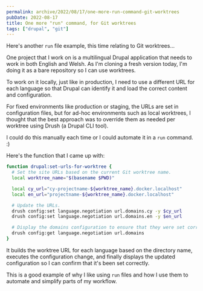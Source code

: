 ```yaml
---
permalink: archive/2022/08/17/one-more-run-command-git-worktrees
pubDate: 2022-08-17
title: One more "run" command, for Git worktrees
tags: ["drupal", "git"]
---
```


Here's another `run` file example, this time relating to Git worktrees...

One project that I work on is a multilingual Drupal application that needs to work in both English and Welsh. As I'm cloning a fresh version today, I'm doing it as a bare repository so I can use worktrees.

To work on it locally, just like in production, I need to use a different URL for each language so that Drupal can identify it and load the correct content and configuration.

For fixed environments like production or staging, the URLs are set in configuration files, but for ad-hoc environments such as local worktrees, I thought that the best approach was to override them as needed per worktree using Drush (a Drupal CLI tool).

I could do this manually each time or I could automate it in a `run` command. :)

Here's the function that I came up with:

```bash
function drupal:set-urls-for-worktree {
  # Set the site URLs based on the current Git worktree name.
  local worktree_name="$(basename $PWD)"

  local cy_url="cy-projectname-${worktree_name}.docker.localhost"
  local en_url="projectname-${worktree_name}.docker.localhost"

  # Update the URLs.
  drush config:set language.negotiation url.domains.cy -y $cy_url
  drush config:set language.negotiation url.domains.en -y $en_url

  # Display the domains configuration to ensure that they were set correctly.
  drush config:get language.negotiation url.domains
}
```

It builds the worktree URL for each language based on the directory name, executes the configuration change, and finally displays the updated configuration so I can confirm that it's been set correctly.

This is a good example of why I like using `run` files and how I use them to automate and simplify parts of my workflow.
